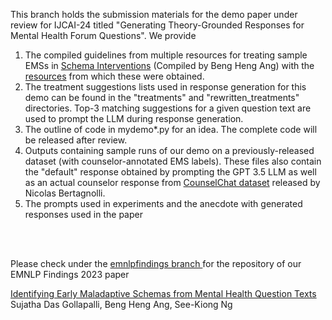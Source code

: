 

This branch holds the submission materials for the demo paper under review for IJCAI-24
titled "Generating Theory-Grounded Responses for Mental Health Forum Questions". We provide
<ol>
<li>The compiled guidelines from multiple resources for treating sample EMSs in <a href="https://github.com/NUS-IDS/ems_mentalhealth/blob/cqademo/Schema_Interventions.pdf">Schema Interventions</a> (Compiled by Beng Heng Ang)
with the <a href="https://github.com/NUS-IDS/ems_mentalhealth/blob/cqademo/websites_urls.pdf">resources</a> from which these were obtained.

  
</li>
<li>The treatment suggestions lists used in response generation for this demo can be found in the "treatments" and "rewritten_treatments" directories. 
Top-3 matching suggestions for a given question text are used to prompt the LLM during response generation.
</li>
<li>
The outline of code in mydemo*.py for an idea. The complete code will be released after review.
</li>
<li>
Outputs containing sample runs of our demo on a previously-released dataset (with counselor-annotated EMS labels).
These files also contain the "default" response obtained by prompting the GPT 3.5 LLM as well as an actual counselor response
from <a href="https://github.com/nbertagnolli/counsel-chat">CounselChat dataset</a> released by Nicolas Bertagnolli.
</li>
<li>The prompts used in experiments and the anecdote with generated responses used in the paper</li>
</ol>

<br>
<br>

Please check under the <a href="https://github.com/NUS-IDS/ems_mentalhealth/tree/emnlpfindings"> emnlpfindings branch </a> for the repository 
of our EMNLP Findings 2023 paper 

<a href="https://aclanthology.org/2023.findings-emnlp.792/">Identifying Early Maladaptive Schemas from Mental Health Question Texts</a>
Sujatha Das Gollapalli, Beng Heng Ang, See-Kiong Ng
